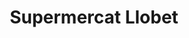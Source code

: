 ---
title: "Supermercat Llobet"
url: /sant-joan-de-vilatorrada/supermercat-llobet/
shop: Supermarkt
---